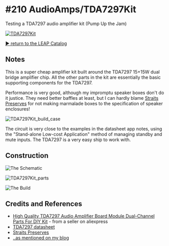 # #210 AudioAmps/TDA7297Kit

Testing a TDA7297 audio amplifier kit (Pump Up the Jam)

[![TDA7297Kit](https://img.youtube.com/vi/nQl3t_fRrIQ/0.jpg)](https://www.youtube.com/watch?v=nQl3t_fRrIQ)


[:arrow_forward: return to the LEAP Catalog](https://leap.tardate.com)

## Notes

This is a super cheap amplifier kit built around the TDA7297 15+15W dual bridge amplifier chip.
All the other parts in the kit are essentially the basic supporting components for the TDA7297.

Performance is very good, although my impromptu speaker boxes don't do it justice.
They need better baffles at least, but I can hardly blame
[Straits Preserves](http://www.straitspreserves.com/)
for not making marmalade boxes to the specification of speaker enclosures!

![TDA7297Kit_build_case](./assets/TDA7297Kit_build_case.jpg?raw=true)

The circuit is very close to the examples in the datasheet app notes,
using the "Stand-alone Low-cost Application" method of managing standby and mute inputs.
The TDA7297 is a very easy ship to work with.

## Construction

![The Schematic](./assets/TDA7297Kit_schematic.jpg?raw=true)

![TDA7297Kit_parts](./assets/TDA7297Kit_parts.jpg?raw=true)

![The Build](./assets/TDA7297Kit_build.jpg?raw=true)

## Credits and References
* [High Quality TDA7297 Audio Amplifier Board Module Dual-Channel Parts For DIY Kit](https://www.aliexpress.com/item/High-Quality-TDA7297-Audio-Amplifier-Board-Module-Dual-Channel-Parts-For-DIY-Kit/32287173410.html) - from a seller on aliexpress
* [TDA7297 datasheet](http://www2.st.com/content/ccc/resource/technical/document/datasheet/a3/eb/9b/59/dd/26/4a/27/CD00001048.pdf/files/CD00001048.pdf/jcr:content/translations/en.CD00001048.pdf)
* [Straits Preserves](http://www.straitspreserves.com/)
* [..as mentioned on my blog](https://blog.tardate.com/2016/07/littlearduinoprojects210-pump-up-jam.html)
